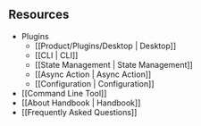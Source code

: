 ## Resources
- Plugins
	- [[Product/Plugins/Desktop | Desktop]]
	- [[CLI | CLI]]
	- [[State Management | State Management]]
	- [[Async Action | Async Action]]
	- [[Configuration | Configuration]]
- [[Command Line Tool]]
- [[About Handbook | Handbook]]
- [[Frequently Asked Questions]]